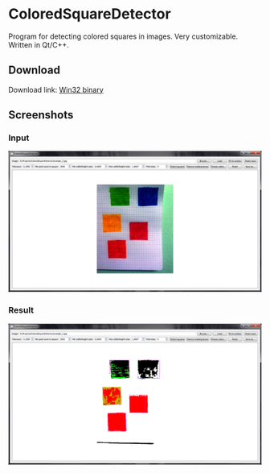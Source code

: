 # ColoredSquareDetector
Program for detecting colored squares in images. Very customizable. Written in Qt/C++.
## Download
Download link: [Win32 binary](https://github.com/Extender/ColoredSquareDetector/raw/master/bin/coloredsquaredetector-v1.0-bin-win32.zip)
## Screenshots
### Input
![Screenshot of input](ScreenshotInput.png)
### Result
![Screenshot of output](ScreenshotOutput.png)
